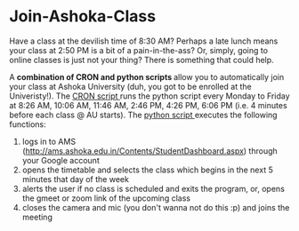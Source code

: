 <h1> Join-Ashoka-Class </h1>

Have a class at the devilish time of 8:30 AM? Perhaps a late lunch means your class at 2:50 PM is a bit of a pain-in-the-ass? Or, simply, going to online classes is just not your thing? There is something that could help.

A <b> combination of CRON and python scripts </b> allow you to automatically join your class at Ashoka University (duh, you got to be enrolled at the Univeristy!).
The <u> CRON script </u> runs the python script every Monday to Friday at 8:26 AM, 10:06 AM, 11:46 AM, 2:46 PM, 4:26 PM, 6:06 PM (i.e. 4 minutes before each class @ AU starts). The <u> python script </u> executes the following functions:
1. logs in to AMS (http://ams.ashoka.edu.in/Contents/StudentDashboard.aspx) through your Google account
2. opens the timetable and selects the class which begins in the next 5 minutes that day of the week
3. alerts the user if no class is scheduled and exits the program, or, opens the gmeet or zoom link of the upcoming class
4. closes the camera and mic (you don't wanna not do this :p) and joins the meeting
